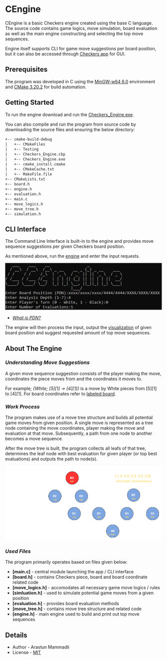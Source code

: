 # CEngine
CEngine is a basic Checkers engine created using the base C language. 
The source code contains game logics, move simulation, board evaluation 
as well as the main engine constructing and selecting the top move sequences.

Engine itself supports CLI for game move suggestions per board position, but it 
can also be accessed through [Checkers app](https://github.com/ArastunM/Checkers) for GUI.


## Prerequisites
The program was developed in C using the [MinGW-w64 6.0](https://www.mingw-w64.org/) 
environment and [CMake 3.20.2](https://discourse.cmake.org/t/cmake-3-20-2-available-for-download/3237) 
for build automation.


## Getting Started
To run the engine download and run the [Checkers_Engine.exe](cmake-build-debug/Checkers_Engine.exe).

You can also compile and run the program from source code by
downloading the source files and ensuring the below directory:
```
+-- cmake-build-debug
|   +-- CMakeFiles
|   +-- Testing
|   +-- Checkers_Engine.cbp
|   +-- Checkers_Engine.exe
|   +-- cmake_install.cmake
|   +-- CMakeCache.txt
|   +-- MakeFile.file
+-- CMakeLists.txt
+-- board.h
+-- engine.h
+-- evaluation.h
+-- main.c
+-- move_logics.h
+-- move_tree.h
+-- simulation.h
```


## CLI Interface
The Command Line Interface is built-in to the engine and provides 
move sequence suggestions per given Checkers board position.

As mentioned above, run the [engine](cmake-build-debug/Checkers_Engine.exe) and enter the input requests.
<p> <img src="demo/CLI_input_example.PNG"></img> </p>

- [*What is PDN?*](https://github.com/ArastunM/Checkers/blob/main/PDN_Specification.pdf)


The engine will then process the input, output the [visualization](demo/CLI_all.PNG) of
given board position and suggest requested amount of top move sequences.


## About The Engine
### *Understanding Move Suggestions*
A given move sequence suggestion consists of the player making the move,
coordinates the piece moves from and the coordinates it moves to.

For example; *{White; [5][1] -> [4][1]}* is a move
by White pieces from [5][1] to [4][1]. For board coordinates
refer to [labeled board](images/labeled_board.png).

### *Work Process*
The program makes use of a move tree structure and builds all potential game
moves from given position. A single move is represented as a tree node containing
the move coordinates, player making the move and evaluation at that move. Subsequently, a
path from one node to another becomes a move sequence.

After the move tree is built, the program collects all leafs of that tree, determines the
leaf node with best evaluation for given player (or top best evaluations) and outputs the
path to node(s).
<p> <img src="images/simulation process.png"></img> </p>

### *Used Files*
The program primarily operates based on files given below:
- **[main.c]** - central module launching the app / CLI interface
- **[board.h]** - contains Checkers piece, board and board coordinate related code
- **[move_logics.h]** - accomodates all necessary game move logics / rules
- **[simluation.h]** - used to simulate potential game moves from a given position
- **[evaluation.h]** - provides board evaluation methods
- **[move_tree.h]** - contains move tree structure and related code 
- **[engine.h]** - main engine used to build and print out top move sequences


## Details
- Author - Arastun Mammadli
- License - [MIT](LICENSE)
